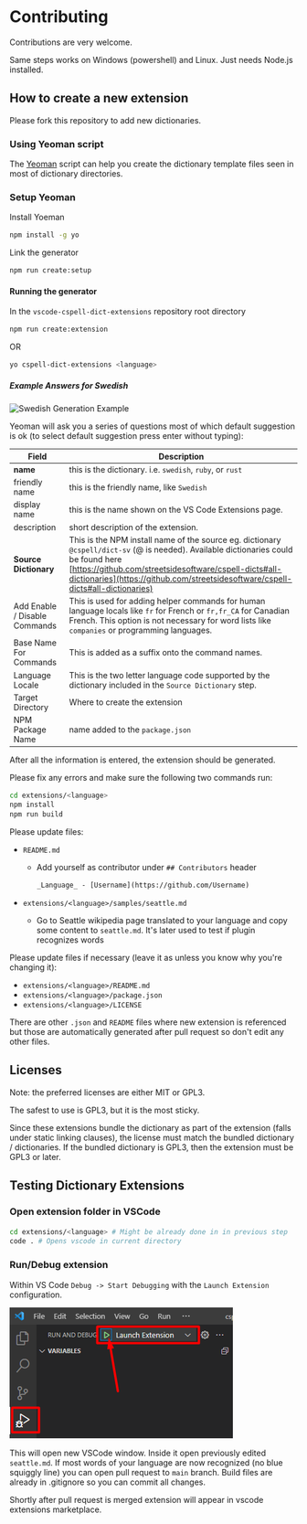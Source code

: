 # Contributing

Contributions are very welcome.

Same steps works on Windows (powershell) and Linux. Just needs Node.js installed.

## How to create a new extension

Please fork this repository to add new dictionaries.

### Using Yeoman script

The [Yeoman](http://yeoman.io/) script can help you create the dictionary template files seen in most of dictionary directories.

### Setup Yeoman

Install Yoeman

```sh
npm install -g yo
```

Link the generator

```sh
npm run create:setup
```

#### Running the generator

In the `vscode-cspell-dict-extensions` repository root directory

```sh
npm run create:extension
```

OR

```sh
yo cspell-dict-extensions <language>
```

##### Example Answers for Swedish

![Swedish Generation Example](./images/example-yo.png)

Yeoman will ask you a series of questions most of which default suggestion is ok (to select default suggestion press enter without typing):

| Field                         | Description                                                                                                                                                                                                      |
| ----------------------------- | ---------------------------------------------------------------------------------------------------------------------------------------------------------------------------------------------------------------- |
| **name**                          | this is the dictionary. i.e. `swedish`, `ruby`, or `rust`                                                                                                                                                        |
| friendly name                 | this is the friendly name, like `Swedish`                                                                                                                                                                        |
| display name                  | this is the name shown on the VS Code Extensions page.                                                                                                                                                           |
| description                   | short description of the extension.                                                                                                                                                                              |
| **Source Dictionary**             | This is the NPM install name of the source eg. dictionary `@cspell/dict-sv` (@ is needed). Available dictionaries could be found here [https://github.com/streetsidesoftware/cspell-dicts#all-dictionaries](https://github.com/streetsidesoftware/cspell-dicts#all-dictionaries)                                                                                                                                                          |
| Add Enable / Disable Commands | This is used for adding helper commands for human language locals like `fr` for French or `fr,fr_CA` for Canadian French. This option is not necessary for word lists like `companies` or programming languages. |
| Base Name For Commands        | This is added as a suffix onto the command names.                                                                                                                                                                |
| Language Locale               | This is the two letter language code supported by the dictionary included in the `Source Dictionary` step.                                                                                                       |
| Target Directory              | Where to create the extension                                                                                                                                                                                    |
| NPM Package Name              | name added to the `package.json`                                                                                                                                                                                 |

After all the information is entered, the extension should be generated.

Please fix any errors and make sure the following two commands run:

```sh
cd extensions/<language>
npm install
npm run build
```

Please update files:
- `README.md`
  - Add yourself as contributor under `## Contributors` header

    ```txt
    _Language_ - [Username](https://github.com/Username)
    ```

- `extensions/<language>/samples/seattle.md`
  - Go to Seattle wikipedia page translated to your language and copy some content to `seattle.md`. It's later used to test if plugin recognizes words
  
Please update files if necessary (leave it as unless you know why you're changing it):

- `extensions/<language>/README.md`
- `extensions/<language>/package.json`
- `extensions/<language>/LICENSE`

There are other `.json` and `README` files where new extension is referenced but those are automatically generated after pull request so don't edit any other files.

## Licenses

Note: the preferred licenses are either MIT or GPL3.

The safest to use is GPL3, but it is the most sticky.

Since these extensions bundle the dictionary as part of the extension (falls under static linking clauses), the license must match the bundled dictionary / dictionaries.
If the bundled dictionary is GPL3, then the extension must be GPL3 or later.

## Testing Dictionary Extensions

### Open extension folder in VSCode

```sh
cd extensions/<language> # Might be already done in in previous step
code . # Opens vscode in current directory
```

### Run/Debug extension

Within VS Code `Debug -> Start Debugging` with the `Launch Extension` configuration.

![Debug extension](./images/debug-extension.png)

This will open new VSCode window. Inside it open previously edited `seattle.md`. If most words of your language are now recognized (no blue squiggly line) you can open pull request to `main` branch. Build files are already in .gitignore so you can commit all changes.

Shortly after pull request is merged extension will appear in vscode extensions marketplace.
